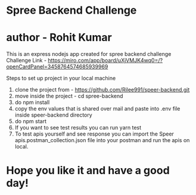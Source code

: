 # Spree Backend Challenge
# author - Rohit Kumar

This is an express nodejs app created for spree backend challenge
Challenge Link - https://miro.com/app/board/uXjVMJK4wq0=/?openCardPanel=3458764574685939969

Steps to set up project in your local machine

1. clone the project from - https://github.com/Rilee991/speer-backend.git
2. move inside the project - cd spree-backend
3. do npm install
4. copy the env values that is shared over mail and paste into .env file inside speer-backend directory
5. do npm start
6. If you want to see test results you can run yarn test
7. To test apis yourself and see response you can import the Speer apis.postman_collection.json file into your postman and run the apis on local.

# Hope you like it and have a good day!